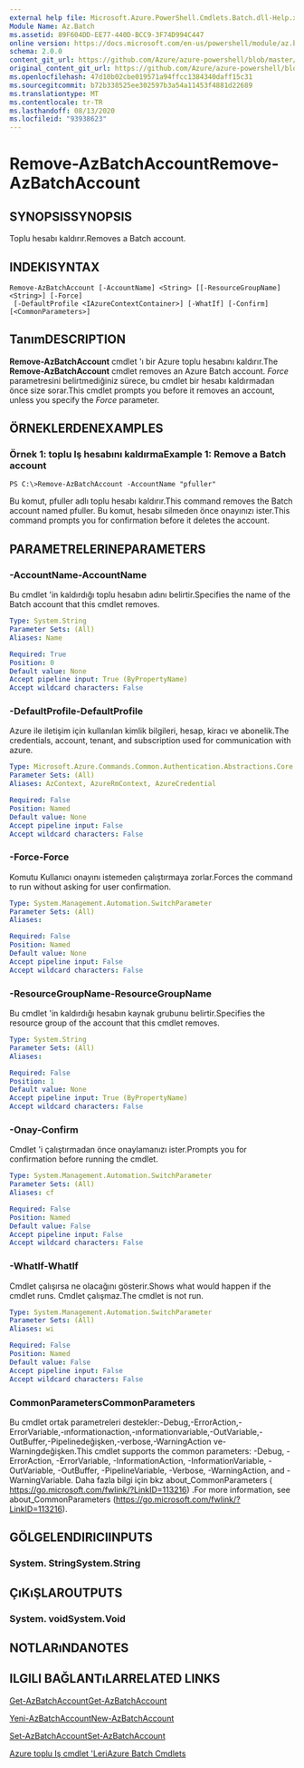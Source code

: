 ```yaml
---
external help file: Microsoft.Azure.PowerShell.Cmdlets.Batch.dll-Help.xml
Module Name: Az.Batch
ms.assetid: 89F604DD-EE77-440D-BCC9-3F74D994C447
online version: https://docs.microsoft.com/en-us/powershell/module/az.batch/remove-azbatchaccount
schema: 2.0.0
content_git_url: https://github.com/Azure/azure-powershell/blob/master/src/Batch/Batch/help/Remove-AzBatchAccount.md
original_content_git_url: https://github.com/Azure/azure-powershell/blob/master/src/Batch/Batch/help/Remove-AzBatchAccount.md
ms.openlocfilehash: 47d10b02cbe019571a94ffcc1384340daff15c31
ms.sourcegitcommit: b72b338525ee302597b3a54a11453f4881d22689
ms.translationtype: MT
ms.contentlocale: tr-TR
ms.lasthandoff: 08/13/2020
ms.locfileid: "93938623"
---
```

# <span data-ttu-id="7e596-101">Remove-AzBatchAccount</span><span class="sxs-lookup"><span data-stu-id="7e596-101">Remove-AzBatchAccount</span></span>

## <span data-ttu-id="7e596-102">SYNOPSIS</span><span class="sxs-lookup"><span data-stu-id="7e596-102">SYNOPSIS</span></span>
<span data-ttu-id="7e596-103">Toplu hesabı kaldırır.</span><span class="sxs-lookup"><span data-stu-id="7e596-103">Removes a Batch account.</span></span>

## <span data-ttu-id="7e596-104">INDEKI</span><span class="sxs-lookup"><span data-stu-id="7e596-104">SYNTAX</span></span>

```
Remove-AzBatchAccount [-AccountName] <String> [[-ResourceGroupName] <String>] [-Force]
 [-DefaultProfile <IAzureContextContainer>] [-WhatIf] [-Confirm] [<CommonParameters>]
```

## <span data-ttu-id="7e596-105">Tanım</span><span class="sxs-lookup"><span data-stu-id="7e596-105">DESCRIPTION</span></span>
<span data-ttu-id="7e596-106">**Remove-AzBatchAccount** cmdlet 'ı bir Azure toplu hesabını kaldırır.</span><span class="sxs-lookup"><span data-stu-id="7e596-106">The **Remove-AzBatchAccount** cmdlet removes an Azure Batch account.</span></span>
<span data-ttu-id="7e596-107">*Force* parametresini belirtmediğiniz sürece, bu cmdlet bir hesabı kaldırmadan önce size sorar.</span><span class="sxs-lookup"><span data-stu-id="7e596-107">This cmdlet prompts you before it removes an account, unless you specify the *Force* parameter.</span></span>

## <span data-ttu-id="7e596-108">ÖRNEKLERDEN</span><span class="sxs-lookup"><span data-stu-id="7e596-108">EXAMPLES</span></span>

### <span data-ttu-id="7e596-109">Örnek 1: toplu Iş hesabını kaldırma</span><span class="sxs-lookup"><span data-stu-id="7e596-109">Example 1: Remove a Batch account</span></span>
```
PS C:\>Remove-AzBatchAccount -AccountName "pfuller"
```

<span data-ttu-id="7e596-110">Bu komut, pfuller adlı toplu hesabı kaldırır.</span><span class="sxs-lookup"><span data-stu-id="7e596-110">This command removes the Batch account named pfuller.</span></span>
<span data-ttu-id="7e596-111">Bu komut, hesabı silmeden önce onayınızı ister.</span><span class="sxs-lookup"><span data-stu-id="7e596-111">This command prompts you for confirmation before it deletes the account.</span></span>

## <span data-ttu-id="7e596-112">PARAMETRELERINE</span><span class="sxs-lookup"><span data-stu-id="7e596-112">PARAMETERS</span></span>

### <span data-ttu-id="7e596-113">-AccountName</span><span class="sxs-lookup"><span data-stu-id="7e596-113">-AccountName</span></span>
<span data-ttu-id="7e596-114">Bu cmdlet 'in kaldırdığı toplu hesabın adını belirtir.</span><span class="sxs-lookup"><span data-stu-id="7e596-114">Specifies the name of the Batch account that this cmdlet removes.</span></span>

```yaml
Type: System.String
Parameter Sets: (All)
Aliases: Name

Required: True
Position: 0
Default value: None
Accept pipeline input: True (ByPropertyName)
Accept wildcard characters: False
```

### <span data-ttu-id="7e596-115">-DefaultProfile</span><span class="sxs-lookup"><span data-stu-id="7e596-115">-DefaultProfile</span></span>
<span data-ttu-id="7e596-116">Azure ile iletişim için kullanılan kimlik bilgileri, hesap, kiracı ve abonelik.</span><span class="sxs-lookup"><span data-stu-id="7e596-116">The credentials, account, tenant, and subscription used for communication with azure.</span></span>

```yaml
Type: Microsoft.Azure.Commands.Common.Authentication.Abstractions.Core.IAzureContextContainer
Parameter Sets: (All)
Aliases: AzContext, AzureRmContext, AzureCredential

Required: False
Position: Named
Default value: None
Accept pipeline input: False
Accept wildcard characters: False
```

### <span data-ttu-id="7e596-117">-Force</span><span class="sxs-lookup"><span data-stu-id="7e596-117">-Force</span></span>
<span data-ttu-id="7e596-118">Komutu Kullanıcı onayını istemeden çalıştırmaya zorlar.</span><span class="sxs-lookup"><span data-stu-id="7e596-118">Forces the command to run without asking for user confirmation.</span></span>

```yaml
Type: System.Management.Automation.SwitchParameter
Parameter Sets: (All)
Aliases:

Required: False
Position: Named
Default value: None
Accept pipeline input: False
Accept wildcard characters: False
```

### <span data-ttu-id="7e596-119">-ResourceGroupName</span><span class="sxs-lookup"><span data-stu-id="7e596-119">-ResourceGroupName</span></span>
<span data-ttu-id="7e596-120">Bu cmdlet 'in kaldırdığı hesabın kaynak grubunu belirtir.</span><span class="sxs-lookup"><span data-stu-id="7e596-120">Specifies the resource group of the account that this cmdlet removes.</span></span>

```yaml
Type: System.String
Parameter Sets: (All)
Aliases:

Required: False
Position: 1
Default value: None
Accept pipeline input: True (ByPropertyName)
Accept wildcard characters: False
```

### <span data-ttu-id="7e596-121">-Onay</span><span class="sxs-lookup"><span data-stu-id="7e596-121">-Confirm</span></span>
<span data-ttu-id="7e596-122">Cmdlet 'i çalıştırmadan önce onaylamanızı ister.</span><span class="sxs-lookup"><span data-stu-id="7e596-122">Prompts you for confirmation before running the cmdlet.</span></span>

```yaml
Type: System.Management.Automation.SwitchParameter
Parameter Sets: (All)
Aliases: cf

Required: False
Position: Named
Default value: False
Accept pipeline input: False
Accept wildcard characters: False
```

### <span data-ttu-id="7e596-123">-WhatIf</span><span class="sxs-lookup"><span data-stu-id="7e596-123">-WhatIf</span></span>
<span data-ttu-id="7e596-124">Cmdlet çalışırsa ne olacağını gösterir.</span><span class="sxs-lookup"><span data-stu-id="7e596-124">Shows what would happen if the cmdlet runs.</span></span>
<span data-ttu-id="7e596-125">Cmdlet çalışmaz.</span><span class="sxs-lookup"><span data-stu-id="7e596-125">The cmdlet is not run.</span></span>

```yaml
Type: System.Management.Automation.SwitchParameter
Parameter Sets: (All)
Aliases: wi

Required: False
Position: Named
Default value: False
Accept pipeline input: False
Accept wildcard characters: False
```

### <span data-ttu-id="7e596-126">CommonParameters</span><span class="sxs-lookup"><span data-stu-id="7e596-126">CommonParameters</span></span>
<span data-ttu-id="7e596-127">Bu cmdlet ortak parametreleri destekler:-Debug,-ErrorAction,-ErrorVariable,-ınformationaction,-ınformationvariable,-OutVariable,-OutBuffer,-Pipelinedeğişken,-verbose,-WarningAction ve-Warningdeğişken.</span><span class="sxs-lookup"><span data-stu-id="7e596-127">This cmdlet supports the common parameters: -Debug, -ErrorAction, -ErrorVariable, -InformationAction, -InformationVariable, -OutVariable, -OutBuffer, -PipelineVariable, -Verbose, -WarningAction, and -WarningVariable.</span></span> <span data-ttu-id="7e596-128">Daha fazla bilgi için bkz about_CommonParameters ( https://go.microsoft.com/fwlink/?LinkID=113216) .</span><span class="sxs-lookup"><span data-stu-id="7e596-128">For more information, see about_CommonParameters (https://go.microsoft.com/fwlink/?LinkID=113216).</span></span>

## <span data-ttu-id="7e596-129">GÖLGELENDIRICI</span><span class="sxs-lookup"><span data-stu-id="7e596-129">INPUTS</span></span>

### <span data-ttu-id="7e596-130">System. String</span><span class="sxs-lookup"><span data-stu-id="7e596-130">System.String</span></span>

## <span data-ttu-id="7e596-131">ÇıKıŞLAR</span><span class="sxs-lookup"><span data-stu-id="7e596-131">OUTPUTS</span></span>

### <span data-ttu-id="7e596-132">System. void</span><span class="sxs-lookup"><span data-stu-id="7e596-132">System.Void</span></span>

## <span data-ttu-id="7e596-133">NOTLARıNDA</span><span class="sxs-lookup"><span data-stu-id="7e596-133">NOTES</span></span>

## <span data-ttu-id="7e596-134">ILGILI BAĞLANTıLAR</span><span class="sxs-lookup"><span data-stu-id="7e596-134">RELATED LINKS</span></span>

[<span data-ttu-id="7e596-135">Get-AzBatchAccount</span><span class="sxs-lookup"><span data-stu-id="7e596-135">Get-AzBatchAccount</span></span>](./Get-AzBatchAccount.md)

[<span data-ttu-id="7e596-136">Yeni-AzBatchAccount</span><span class="sxs-lookup"><span data-stu-id="7e596-136">New-AzBatchAccount</span></span>](./New-AzBatchAccount.md)

[<span data-ttu-id="7e596-137">Set-AzBatchAccount</span><span class="sxs-lookup"><span data-stu-id="7e596-137">Set-AzBatchAccount</span></span>](./Set-AzBatchAccount.md)

[<span data-ttu-id="7e596-138">Azure toplu Iş cmdlet 'Leri</span><span class="sxs-lookup"><span data-stu-id="7e596-138">Azure Batch Cmdlets</span></span>](/powershell/module/az.batch)


